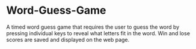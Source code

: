 # Word-Guess-Game
A timed word guess game that requires the user to guess the word by pressing individual keys to reveal what letters fit in the word. Win and lose scores are saved and displayed on the web page.
